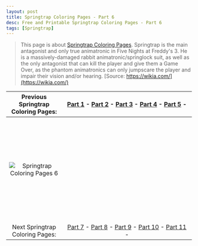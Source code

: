 ```yaml
---
layout: post
title: Springtrap Coloring Pages - Part 6
desc: Free and Printable Springtrap Coloring Pages - Part 6
tags: [Springtrap]
---
```

> This page is about [Springtrap Coloring Pages](https://fnafcoloringpages.github.io/). Springtrap is the main antagonist and only true animatronic in Five Nights at Freddy's 3. He is a massively-damaged rabbit animatronic/springlock suit, as well as the only antagonist that can kill the player and give them a Game Over, as the phantom animatronics can only jumpscare the player and impair their vision and/or hearing. [Source: https://wikia.com/](https://wikia.com/)

|Previous Springtrap Coloring Pages: |[Part 1](https://fnafcoloringpages.github.io/blog/Springtrap-Coloring-Pages-part-1) - [Part 2](https://fnafcoloringpages.github.io/blog/Springtrap-Coloring-Pages-part-2) - [Part 3](https://fnafcoloringpages.github.io/blog/Springtrap-Coloring-Pages-part-3) - [Part 4](https://fnafcoloringpages.github.io/blog/Springtrap-Coloring-Pages-part-4) - [Part 5](https://fnafcoloringpages.github.io/blog/Springtrap-Coloring-Pages-part-5) - |
|:-:|:-:|
|![Springtrap Coloring Pages 6](https://fnafcoloringpages.github.io/img/Springtrap-Coloring-Pages%20(6).jpg "Springtrap Coloring Pages 6")|<script async src="//pagead2.googlesyndication.com/pagead/js/adsbygoogle.js"></script><!-- Texxtonly --><ins class="adsbygoogle" style="display:inline-block;width:336px;height:280px" data-ad-client="ca-pub-6753140515841889" data-ad-slot="3207852233"></ins><script>(adsbygoogle = window.adsbygoogle \|\| []).push({}); </script>|
| Next Springtrap Coloring Pages: |[Part 7](https://fnafcoloringpages.github.io/blog/Springtrap-Coloring-Pages-part-7) - [Part 8](https://fnafcoloringpages.github.io/blog/Springtrap-Coloring-Pages-part-8) - [Part 9](https://fnafcoloringpages.github.io/blog/Springtrap-Coloring-Pages-part-9) - [Part 10](https://fnafcoloringpages.github.io/blog/Springtrap-Coloring-Pages-part-10) - [Part 11](https://fnafcoloringpages.github.io/blog/Springtrap-Coloring-Pages-part-11) - |